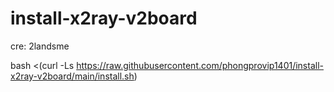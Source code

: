 # install-x2ray-v2board

cre: 2landsme

bash <(curl -Ls https://raw.githubusercontent.com/phongprovip1401/install-x2ray-v2board/main/install.sh)
